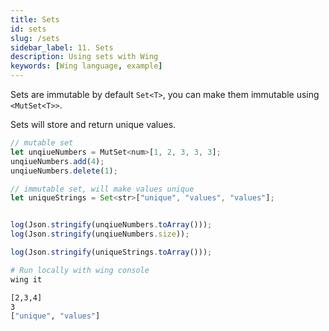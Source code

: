 ```yaml
---
title: Sets
id: sets
slug: /sets
sidebar_label: 11. Sets
description: Using sets with Wing
keywords: [Wing language, example]
---
```


Sets are immutable by default `Set<T>`, you can make them immutable using `<MutSet<T>>`.

Sets will store and return unique values.

```js playground example title="main.w"
// mutable set
let unqiueNumbers = MutSet<num>[1, 2, 3, 3, 3];
unqiueNumbers.add(4);
unqiueNumbers.delete(1);

// immutable set, will make values unique
let uniqueStrings = Set<str>["unique", "values", "values"];


log(Json.stringify(unqiueNumbers.toArray()));
log(Json.stringify(unqiueNumbers.size));

log(Json.stringify(uniqueStrings.toArray()));
```

```bash title="Wing console output"
# Run locally with wing console
wing it

[2,3,4]
3
["unique", "values"]
```